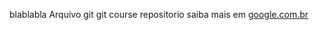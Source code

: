 blablabla
Arquivo git
git course
repositorio
saiba mais em [google.com.br](https://www.google.com/) 
